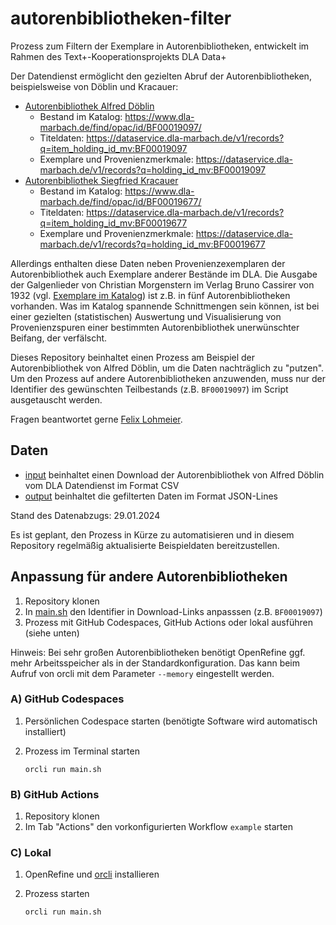 # autorenbibliotheken-filter

Prozess zum Filtern der Exemplare in Autorenbibliotheken, entwickelt im Rahmen des Text+-Kooperationsprojekts DLA Data+

Der Datendienst ermöglicht den gezielten Abruf der Autorenbibliotheken, beispielsweise von Döblin und Kracauer:
* [Autorenbibliothek Alfred Döblin](https://www.dla-marbach.de/bibliothek/spezialsammlungen/bestandsliste/bibliothek-alfred-doeblin)
  * Bestand im Katalog: https://www.dla-marbach.de/find/opac/id/BF00019097/
  * Titeldaten: https://dataservice.dla-marbach.de/v1/records?q=item_holding_id_mv:BF00019097
  * Exemplare und Provenienzmerkmale: https://dataservice.dla-marbach.de/v1/records?q=holding_id_mv:BF00019097
* [Autorenbibliothek Siegfried Kracauer](https://www.dla-marbach.de/bibliothek/spezialsammlungen/bestandsliste/bibliothek-siegfried-kracauer)
  * Bestand im Katalog: https://www.dla-marbach.de/find/opac/id/BF00019677/
  * Titeldaten: https://dataservice.dla-marbach.de/v1/records?q=item_holding_id_mv:BF00019677
  * Exemplare und Provenienzmerkmale: https://dataservice.dla-marbach.de/v1/records?q=holding_id_mv:BF00019677

Allerdings enthalten diese Daten neben Provenienzexemplaren der Autorenbibliothek auch Exemplare anderer Bestände im DLA. Die Ausgabe der Galgenlieder von Christian Morgenstern im Verlag Bruno Cassirer von 1932 (vgl. [Exemplare im Katalog](https://www.dla-marbach.de/find/opac/id/AK00416805/?tx_find_find%5bau%5d=00605895%23tabaccess)) ist z.B. in fünf Autorenbibliotheken vorhanden. Was im Katalog spannende Schnittmengen sein können, ist bei einer gezielten (statistischen) Auswertung und Visualisierung von Provenienzspuren einer bestimmten Autorenbibliothek unerwünschter Beifang, der verfälscht.

Dieses Repository beinhaltet einen Prozess am Beispiel der Autorenbibliothek von Alfred Döblin, um die Daten nachträglich zu "putzen". Um den Prozess auf andere Autorenbibliotheken anzuwenden, muss nur der Identifier des gewünschten Teilbestands (z.B. `BF00019097`) im Script ausgetauscht werden.

Fragen beantwortet gerne [Felix Lohmeier](https://github.com/felixlohmeier).

## Daten

* [input](input) beinhaltet einen Download der Autorenbibliothek von Alfred Döblin vom DLA Datendienst im Format CSV
* [output](output) beinhaltet die gefilterten Daten im Format JSON-Lines

Stand des Datenabzugs: 29.01.2024

Es ist geplant, den Prozess in Kürze zu automatisieren und in diesem Repository regelmäßig aktualisierte Beispieldaten bereitzustellen.

## Anpassung für andere Autorenbibliotheken

1. Repository klonen
2. In [main.sh](main.sh) den Identifier in Download-Links anpasssen (z.B. `BF00019097`)
3. Prozess mit GitHub Codespaces, GitHub Actions oder lokal ausführen (siehe unten)

Hinweis: Bei sehr großen Autorenbibliotheken benötigt OpenRefine ggf. mehr Arbeitsspeicher als in der Standardkonfiguration. Das kann beim Aufruf von orcli mit dem Parameter `--memory` eingestellt werden.

### A) GitHub Codespaces

1. Persönlichen Codespace starten (benötigte Software wird automatisch installiert)
2. Prozess im Terminal starten

    ```
    orcli run main.sh
    ```

### B) GitHub Actions

1. Repository klonen
2. Im Tab "Actions" den vorkonfigurierten Workflow `example` starten

### C) Lokal

1. OpenRefine und [orcli](https://github.com/opencultureconsulting/orcli) installieren
2. Prozess starten

    ```
    orcli run main.sh
    ```
